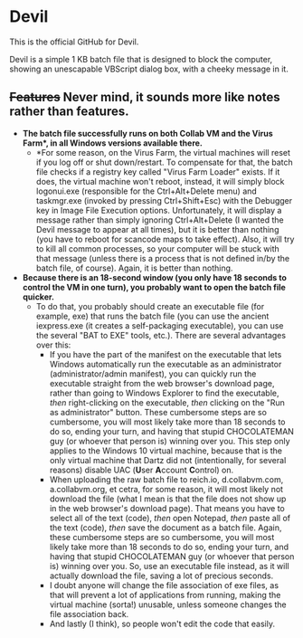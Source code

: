 # Devil
This is the official GitHub for Devil.

Devil is a simple 1 KB batch file that is designed to block the computer, showing an unescapable VBScript dialog box, with a cheeky message in it.

~~Features~~ Never mind, it sounds more like notes rather than features.
-
* **The batch file successfully runs on both Collab VM and the Virus Farm\*, in all Windows versions available there.**
  * \*For some reason, on the Virus Farm, the virtual machines will reset if you log off or shut down/restart. To compensate for that, the batch file checks if a registry key called "Virus Farm Loader" exists. If it does, the virtual machine won't reboot, instead, it will simply block logonui.exe (responsible for the Ctrl+Alt+Delete menu) and taskmgr.exe (invoked by pressing Ctrl+Shift+Esc) with the Debugger key in Image File Execution options. Unfortunately, it will display a message rather than simply ignoring Ctrl+Alt+Delete (I wanted the Devil message to appear at all times), but it is better than nothing (you have to reboot for scancode maps to take effect). Also, it will try to kill all common processes, so your computer will be stuck with that message (unless there is a process that is not defined in/by the batch file, of course). Again, it is better than nothing.
* **Because there is an 18-second window (you only have 18 seconds to control the VM in one turn), you probably want to open the batch file quicker.**
  * To do that, you probably should create an executable file (for example, exe) that runs the batch file (you can use the ancient iexpress.exe (it creates a self-packaging executable), you can use the several "BAT to EXE" tools, etc.). There are several advantages over this:
      * If you have the part of the manifest on the executable that lets Windows automatically run the executable as an administrator (administrator/admin manifest), you can quickly run the executable straight from the web browser's download page, rather than going to Windows Explorer to find the executable, *then* right-clicking on the executable, *then* clicking on the "Run as administrator" button. These cumbersome steps are so cumbersome, you will most likely take more than 18 seconds to do so, ending your turn, and having that stupid CHOCOLATEMAN guy (or whoever that person is) winning over you. This step only applies to the Windows 10 virtual machine, because that is the only virtual machine that Dartz did not (intentionally, for several reasons) disable UAC (**U**ser **A**ccount **C**ontrol) on.
      * When uploading the raw batch file to reich.io, d.collabvm.com, a.collabvm.org, et cetra, for some reason, it will most likely not download the file (what I mean is that the file does not show up in the web browser's download page). That means you have to select all of the text (code), *then* open Notepad, *then* paste all of the text (code), *then* save the document as a batch file. Again, these cumbersome steps are so cumbersome, you will most likely take more than 18 seconds to do so, ending your turn, and having that stupid CHOCOLATEMAN guy (or whoever that person is) winning over you. So, use an executable file instead, as it will actually download the file, saving a lot of precious seconds.
      * I doubt anyone will change the file association of exe files, as that will prevent a lot of applications from running, making the virtual machine (sorta!) unusable, unless someone changes the file association back.
      * And lastly (I think), so people won't edit the code that easily.

